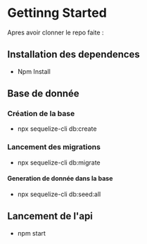 # Gettinng Started

Apres avoir clonner le repo faite :

## Installation des dependences
- Npm Install
## Base de donnée

### Création de la base
- npx sequelize-cli db:create

### Lancement des migrations 
- npx sequelize-cli db:migrate

#### Generation de donnée dans la base

- npx sequelize-cli db:seed:all

## Lancement de l'api 
- npm start